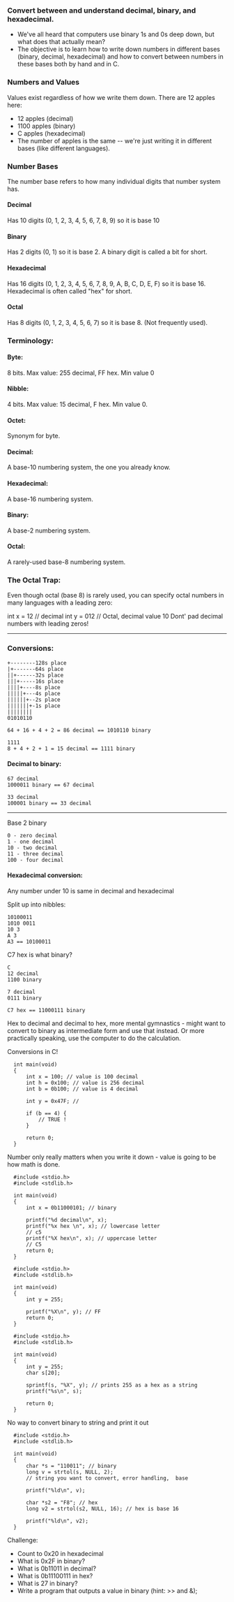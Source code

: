### Convert between and understand decimal, binary, and hexadecimal.

- We've all heard that computers use binary 1s and 0s deep down, but what does that actually mean?
- The objective is to learn how to write down numbers in different bases (binary, decimal, hexadecimal) and how to convert between numbers in these bases both by hand and in C.

### Numbers and Values

Values exist regardless of how we write them down.
There are 12 apples here:

- 12 apples (decimal)
- 1100 apples (binary)
- C apples (hexadecimal)
- The number of apples is the same -- we're just writing it in different bases (like different languages).

### Number Bases

The number base refers to how many individual digits that number system has.

#### Decimal

Has 10 digits (0, 1, 2, 3, 4, 5, 6, 7, 8, 9) so it is base 10

#### Binary

Has 2 digits (0, 1) so it is base 2. A binary digit is called a bit for short.

#### Hexadecimal

Has 16 digits (0, 1, 2, 3, 4, 5, 6, 7, 8, 9, A, B, C, D, E, F) so it is base 16.
Hexadecimal is often called "hex" for short.

#### Octal

Has 8 digits (0, 1, 2, 3, 4, 5, 6, 7) so it is base 8. (Not frequently used).

### Terminology:

#### Byte:

8 bits. Max value: 255 decimal, FF hex. Min value 0

#### Nibble:

4 bits. Max value: 15 decimal, F hex. Min value 0.

#### Octet:

Synonym for byte.

#### Decimal:

A base-10 numbering system, the one you already know.

#### Hexadecimal:

A base-16 numbering system.

#### Binary:

A base-2 numbering system.

#### Octal:

A rarely-used base-8 numbering system.

### The Octal Trap:

Even though octal (base 8) is rarely used, you can specify octal numbers in many languages with a leading zero:

int x = 12 // decimal
int y = 012 // Octal, decimal value 10
Dont' pad decimal numbers with leading zeros!

---

### Conversions:

```
+--------128s place
|+-------64s place
||+------32s place
|||+-----16s place
||||+----8s place
|||||+---4s place
||||||+--2s place
|||||||+-1s place
||||||||
01010110

64 + 16 + 4 + 2 = 86 decimal == 1010110 binary
```

```
1111
8 + 4 + 2 + 1 = 15 decimal == 1111 binary
```

#### Decimal to binary:

```
67 decimal
1000011 binary == 67 decimal
```

```
33 decimal
100001 binary == 33 decimal
```

---

Base 2 binary

```
0 - zero decimal
1 - one decimal
10 - two decimal
11 - three decimal
100 - four decimal
```

#### Hexadecimal conversion:

Any number under 10 is same in decimal and hexadecimal

Split up into nibbles:

```
10100011
1010 0011
10 3
A 3
A3 == 10100011
```

C7 hex is what binary?

```
C
12 decimal
1100 binary

7 decimal
0111 binary

C7 hex == 11000111 binary
```

Hex to decimal and decimal to hex, more mental gymnastics - might want to convert to binary as intermediate form and use that instead. Or more practically speaking, use the computer to do the calculation.

Conversions in C!

```
  int main(void)
  {
      int x = 100; // value is 100 decimal
      int h = 0x100; // value is 256 decimal
      int b = 0b100; // value is 4 decimal

      int y = 0x47F; //

      if (b == 4) {
          // TRUE !
      }

      return 0;
  }
```

Number only really matters when you write it down - value is going to be how math is done.

```
  #include <stdio.h>
  #include <stdlib.h>

  int main(void)
  {
      int x = 0b11000101; // binary

      printf("%d decimal\n", x);
      printf("%x hex \n", x); // lowercase letter
      // c5
      printf("%X hex\n", x); // uppercase letter
      // C5
      return 0;
  }
```

```
  #include <stdio.h>
  #include <stdlib.h>

  int main(void)
  {
      int y = 255;

      printf("%X\n", y); // FF
      return 0;
  }
```

```
  #include <stdio.h>
  #include <stdlib.h>

  int main(void)
  {
      int y = 255;
      char s[20];

      sprintf(s, "%X", y); // prints 255 as a hex as a string
      printf("%s\n", s);

      return 0;
  }
```

No way to convert binary to string and print it out

```
  #include <stdio.h>
  #include <stdlib.h>

  int main(void)
  {
      char *s = "110011"; // binary
      long v = strtol(s, NULL, 2);
      // string you want to convert, error handling,  base

      printf("%ld\n", v);

      char *s2 = "F8"; // hex
      long v2 = strtol(s2, NULL, 16); // hex is base 16

      printf("%ld\n", v2);
  }
```

Challenge:

- Count to 0x20 in hexadecimal
- What is 0x2F in binary?
- What is 0b11011 in decimal?
- What is 0b11100111 in hex?
- What is 27 in binary?
- Write a program that outputs a value in binary (hint: >> and &);
